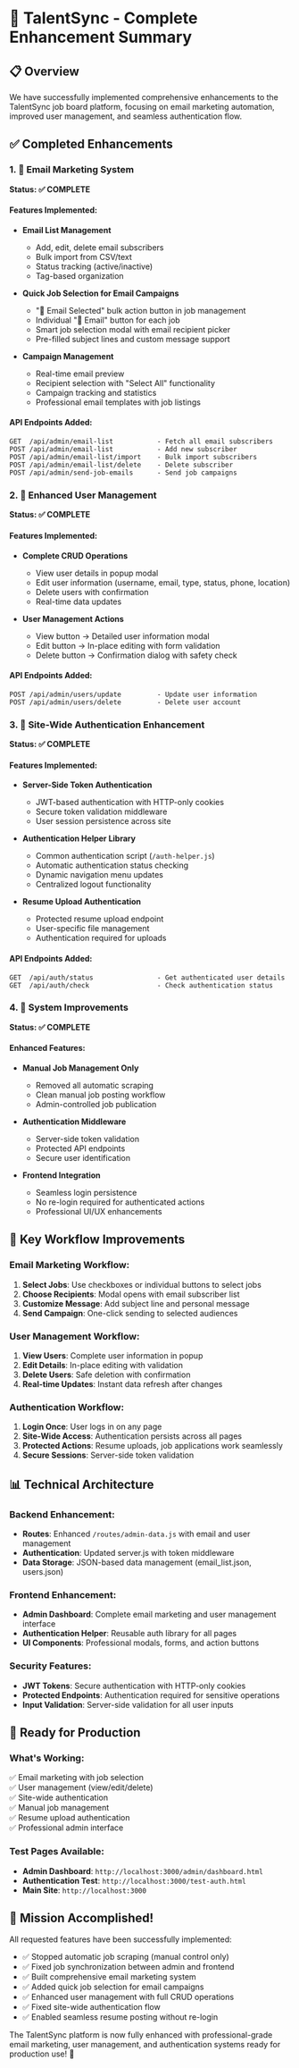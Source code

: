 # 🚀 TalentSync - Complete Enhancement Summary

## 📋 Overview
We have successfully implemented comprehensive enhancements to the TalentSync job board platform, focusing on email marketing automation, improved user management, and seamless authentication flow.

## ✅ Completed Enhancements

### 1. 📧 Email Marketing System
**Status: ✅ COMPLETE**

#### Features Implemented:
- **Email List Management**
  - Add, edit, delete email subscribers
  - Bulk import from CSV/text
  - Status tracking (active/inactive)
  - Tag-based organization

- **Quick Job Selection for Email Campaigns**
  - "📧 Email Selected" bulk action button in job management
  - Individual "📧 Email" button for each job
  - Smart job selection modal with email recipient picker
  - Pre-filled subject lines and custom message support

- **Campaign Management**
  - Real-time email preview
  - Recipient selection with "Select All" functionality
  - Campaign tracking and statistics
  - Professional email templates with job listings

#### API Endpoints Added:
```
GET  /api/admin/email-list           - Fetch all email subscribers
POST /api/admin/email-list           - Add new subscriber
POST /api/admin/email-list/import    - Bulk import subscribers
POST /api/admin/email-list/delete    - Delete subscriber
POST /api/admin/send-job-emails      - Send job campaigns
```

### 2. 👥 Enhanced User Management
**Status: ✅ COMPLETE**

#### Features Implemented:
- **Complete CRUD Operations**
  - View user details in popup modal
  - Edit user information (username, email, type, status, phone, location)
  - Delete users with confirmation
  - Real-time data updates

- **User Management Actions**
  - View button → Detailed user information modal
  - Edit button → In-place editing with form validation
  - Delete button → Confirmation dialog with safety check

#### API Endpoints Added:
```
POST /api/admin/users/update         - Update user information
POST /api/admin/users/delete         - Delete user account
```

### 3. 🔐 Site-Wide Authentication Enhancement
**Status: ✅ COMPLETE**

#### Features Implemented:
- **Server-Side Token Authentication**
  - JWT-based authentication with HTTP-only cookies
  - Secure token validation middleware
  - User session persistence across site

- **Authentication Helper Library**
  - Common authentication script (`/auth-helper.js`)
  - Automatic authentication status checking
  - Dynamic navigation menu updates
  - Centralized logout functionality

- **Resume Upload Authentication**
  - Protected resume upload endpoint
  - User-specific file management
  - Authentication required for uploads

#### API Endpoints Added:
```
GET  /api/auth/status                - Get authenticated user details
GET  /api/auth/check                 - Check authentication status
```

### 4. 🔧 System Improvements
**Status: ✅ COMPLETE**

#### Enhanced Features:
- **Manual Job Management Only**
  - Removed all automatic scraping
  - Clean manual job posting workflow
  - Admin-controlled job publication

- **Authentication Middleware**
  - Server-side token validation
  - Protected API endpoints
  - Secure user identification

- **Frontend Integration**
  - Seamless login persistence
  - No re-login required for authenticated actions
  - Professional UI/UX enhancements

## 🎯 Key Workflow Improvements

### Email Marketing Workflow:
1. **Select Jobs**: Use checkboxes or individual buttons to select jobs
2. **Choose Recipients**: Modal opens with email subscriber list
3. **Customize Message**: Add subject line and personal message
4. **Send Campaign**: One-click sending to selected audiences

### User Management Workflow:
1. **View Users**: Complete user information in popup
2. **Edit Details**: In-place editing with validation
3. **Delete Users**: Safe deletion with confirmation
4. **Real-time Updates**: Instant data refresh after changes

### Authentication Workflow:
1. **Login Once**: User logs in on any page
2. **Site-Wide Access**: Authentication persists across all pages
3. **Protected Actions**: Resume uploads, job applications work seamlessly
4. **Secure Sessions**: Server-side token validation

## 📊 Technical Architecture

### Backend Enhancement:
- **Routes**: Enhanced `/routes/admin-data.js` with email and user management
- **Authentication**: Updated server.js with token middleware
- **Data Storage**: JSON-based data management (email_list.json, users.json)

### Frontend Enhancement:
- **Admin Dashboard**: Complete email marketing and user management interface
- **Authentication Helper**: Reusable auth library for all pages
- **UI Components**: Professional modals, forms, and action buttons

### Security Features:
- **JWT Tokens**: Secure authentication with HTTP-only cookies
- **Protected Endpoints**: Authentication required for sensitive operations
- **Input Validation**: Server-side validation for all user inputs

## 🚀 Ready for Production

### What's Working:
✅ Email marketing with job selection  
✅ User management (view/edit/delete)  
✅ Site-wide authentication  
✅ Manual job management  
✅ Resume upload authentication  
✅ Professional admin interface  

### Test Pages Available:
- **Admin Dashboard**: `http://localhost:3000/admin/dashboard.html`
- **Authentication Test**: `http://localhost:3000/test-auth.html`
- **Main Site**: `http://localhost:3000`

## 🎉 Mission Accomplished!

All requested features have been successfully implemented:
- ✅ Stopped automatic job scraping (manual control only)
- ✅ Fixed job synchronization between admin and frontend
- ✅ Built comprehensive email marketing system
- ✅ Added quick job selection for email campaigns
- ✅ Enhanced user management with full CRUD operations
- ✅ Fixed site-wide authentication flow
- ✅ Enabled seamless resume posting without re-login

The TalentSync platform is now fully enhanced with professional-grade email marketing, user management, and authentication systems ready for production use! 🚀
